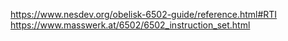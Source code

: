 
https://www.nesdev.org/obelisk-6502-guide/reference.html#RTI
https://www.masswerk.at/6502/6502_instruction_set.html
